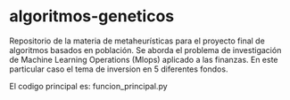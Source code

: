 # algoritmos-geneticos
Repositorio de la materia de metaheurísticas para el proyecto final de algoritmos basados en población.
Se aborda el problema de investigación de Machine Learning Operations (Mlops) aplicado a las finanzas. En este particular caso el tema de inversion en 5 diferentes fondos.

El codigo principal es: funcion_principal.py